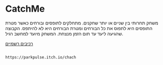 # CatchMe

משחק תחרותי בין שניים או יותר שחקנים. מתחלקים לתופסים ובורחים כאשר מטרת התופסים היא לתפוס את כל הבורחים ומטרת הבורחים היא לא להיתפס. הקבוצה שהגיעה ליעד עד תום הזמן מנצחת. המשחק מיועד למחשב רגיל.

[רכיבים רשמיים](formal-elements.md)
                                                                                                                                                                                       
                                                                                                                                                                                         https://parkpulse.itch.io/chach
                                                                                                                                                                                       
